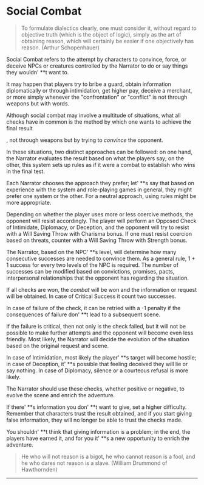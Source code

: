 # Social Combat

> To formulate dialectics clearly, one must consider it, without regard to objective truth (which is the object of logic), simply as the art of obtaining reason, which will certainly be easier if one objectively has reason. (Arthur Schopenhauer)

Social Combat refers to the attempt by characters to convince, force, or deceive NPCs or creatures controlled by the Narrator to do or say things they wouldn' \*\*t want to.

It may happen that players try to bribe a guard, obtain information diplomatically or through intimidation, get higher pay, deceive a merchant, or more simply whenever the "confrontation" or "conflict" is not through weapons but with words.

Although social combat may involve a multitude of situations, what all checks have in common is the method by which one wants to achieve the final result

, not through weapons but by trying to *convince* the opponent.

In these situations, two distinct approaches can be followed: on one hand, the Narrator evaluates the result based on what the players say; on the other, this system sets up rules as if it were a combat to establish who wins in the final test.

Each Narrator chooses the approach they prefer; let' \*\*s say that based on experience with the system and role-playing games in general, they might prefer one system or the other. For a neutral approach, using rules might be more appropriate.

Depending on whether the player uses more or less coercive methods, the opponent will resist accordingly.
The player will perform an Opposed Check of Intimidate, Diplomacy, or Deception, and the opponent will try to resist with a Will Saving Throw with Charisma bonus.
If one must resist coercion based on threats, counter with a Will Saving Throw with Strength bonus.

The Narrator, based on the NPC' \*\*s level, will determine how many consecutive successes are needed to convince them. As a general rule, 1 + 1 success for every two levels of the NPC is required. The number of successes can be modified based on convictions, promises, pacts, interpersonal relationships that the opponent has regarding the situation.

If all checks are won, the *combat* will be won and the information or request will be obtained. In case of Critical Success it count two successes.

In case of failure of the check, it can be retried with a -1 penalty if the consequences of failure don' \*\*t lead to a subsequent scene.

If the failure is critical, then not only is the check failed, but it will not be possible to make further attempts and the opponent will become even less friendly. Most likely, the Narrator will decide the evolution of the situation based on the original request and scene.

In case of Intimidation, most likely the player' \*\*s target will become hostile; in case of Deception, it' \*\*s possible that feeling deceived they will lie or say nothing. In case of Diplomacy, silence or a courteous refusal is more likely.

The Narrator should use these checks, whether positive or negative, to evolve the scene and enrich the adventure.

If there' \*\*s information you don' \*\*t want to give, set a higher difficulty.
Remember that characters trust the result obtained, and if you start giving false information, they will no longer be able to trust the checks made.

You shouldn' \*\*t think that giving information is a problem; in the end, the players have earned it, and for you it' \*\*s a new opportunity to enrich the adventure.

> He who will not reason is a bigot, he who cannot reason is a fool, and he who dares not reason is a slave. (William Drummond of Hawthornden)

---